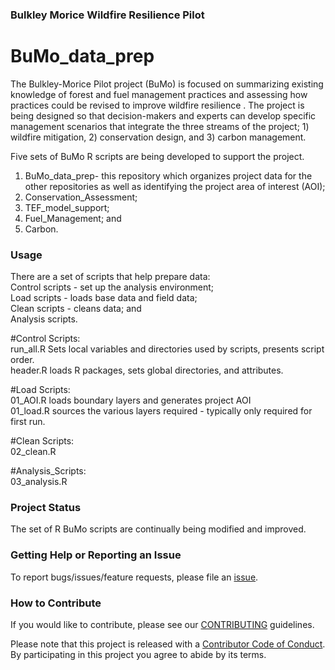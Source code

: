 ### Bulkley Morice Wildfire Resilience Pilot 

BuMo_data_prep
============================
The Bulkley-Morice Pilot project (BuMo) is focused on summarizing existing knowledge of forest and fuel management practices and assessing how practices could be revised to improve wildfire resilience . The project is being designed so that decision-makers and experts can develop specific management scenarios that integrate the three streams of the project; 1) wildfire mitigation, 2) conservation design, and 3) carbon management. 

Five sets of BuMo R scripts are being developed to support the project.  
1) BuMo_data_prep- this repository which organizes project data for the other repositories as well as identifying the project area of interest (AOI);  
2) Conservation_Assessment;  
3) TEF_model_support;  
4) Fuel_Management; and  
5) Carbon.  

### Usage

There are a set of scripts that help prepare data:     
Control scripts - set up the analysis environment;  
Load scripts - loads base data and field data;    
Clean scripts - cleans data; and    
Analysis scripts.

#Control Scripts:   
run_all.R	Sets local variables and directories used by scripts, presents script order.  
header.R	loads R packages, sets global directories, and attributes.

#Load Scripts:   
01_AOI.R loads boundary layers and generates project AOI   
01_load.R	sources the various layers required - typically only required for first run.  

#Clean Scripts:   
02_clean.R

#Analysis_Scripts:   
03_analysis.R

### Project Status

The set of R BuMo scripts are continually being modified and improved.

### Getting Help or Reporting an Issue

To report bugs/issues/feature requests, please file an [issue](https://github.com/BCWF-Wetlands/WESP_data_prep/issues/).

### How to Contribute

If you would like to contribute, please see our [CONTRIBUTING](CONTRIBUTING.md) guidelines.

Please note that this project is released with a [Contributor Code of Conduct](CODE_OF_CONDUCT.md). By participating in this project you agree to abide by its terms.

